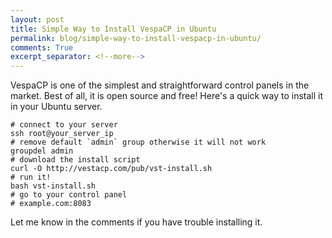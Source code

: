 ```yaml
---
layout: post
title: Simple Way to Install VespaCP in Ubuntu
permalink: blog/simple-way-to-install-vespacp-in-ubuntu/
comments: True
excerpt_separator: <!--more-->
---
```


VespaCP is one of the simplest and straightforward control panels in the market. Best of all, it is open source and free! Here's a quick way to install it in your Ubuntu server.

<!--more-->

```shell
# connect to your server
ssh root@your_server_ip
# remove default `admin` group otherwise it will not work
groupdel admin
# download the install script
curl -O http://vestacp.com/pub/vst-install.sh
# run it!
bash vst-install.sh
# go to your control panel
# example.com:8083
```

Let me know in the comments if you have trouble installing it.
